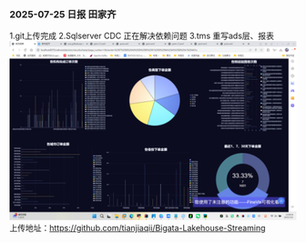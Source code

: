### 2025-07-25 日报 田家齐
1.git上传完成
2.Sqlserver CDC 正在解决依赖问题
3.tms 重写ads层、报表
![img_4.png](img_4.png)
上传地址：https://github.com/tianjiaqii/Bigata-Lakehouse-Streaming